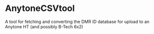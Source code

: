 # AnytoneCSVtool
A tool for fetching and converting the DMR ID database for upload to an Anytone HT (and possibly B-Tech 6x2)
